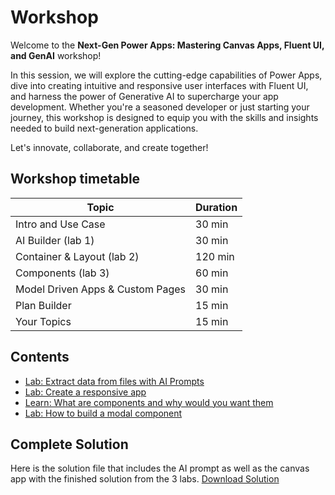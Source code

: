 # Workshop

Welcome to the **Next-Gen Power Apps: Mastering Canvas Apps, Fluent UI, and GenAI** workshop! 

In this session, we will explore the cutting-edge capabilities of Power Apps, dive into creating intuitive and responsive user interfaces with Fluent UI, and harness the power of Generative AI to supercharge your app development. Whether you're a seasoned developer or just starting your journey, this workshop is designed to equip you with the skills and insights needed to build next-generation applications.

Let's innovate, collaborate, and create together!

## Workshop timetable

| Topic                            | Duration |
| -------------------------------- | -------- |
| Intro and Use Case               | 30 min   |
| AI Builder (lab 1)               | 30 min   |
| Container & Layout (lab 2)       | 120 min  |
| Components  (lab 3)              | 60 min   |
| Model Driven Apps & Custom Pages | 30 min   |
| Plan Builder                     | 15 min   |
| Your Topics                      | 15 min   |

 
## Contents

* [Lab: Extract data from files with AI Prompts](lab-1-extract-data-from-file.md)
* [Lab: Create a responsive app](lab-2-create-responsive-app.md)
* [Learn: What are components and why would you want them](learn-1-what-are-components.md)
* [Lab: How to build a modal component](lab-3-build-a-modal-component.md)

## Complete Solution
Here is the solution file that includes the AI prompt as well as the canvas app with the finished solution from the 3 labs.
[Download Solution](solution/AIAppWorkshopDemo_1_0_0_1.zip)
